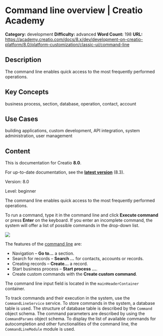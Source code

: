 # Command line overview | Creatio Academy

**Category:** development **Difficulty:** advanced **Word Count:** 198 **URL:**
https://academy.creatio.com/docs/8.x/dev/development-on-creatio-platform/8.0/platform-customization/classic-ui/command-line

## Description

The command line enables quick access to the most frequently performed
operations.

## Key Concepts

business process, section, database, operation, contact, account

## Use Cases

building applications, custom development, API integration, system
administration, user management

## Content

This is documentation for Creatio **8.0**.

For up-to-date documentation, see the
**[latest version](/docs/8.x/dev/development-on-creatio-platform/getting-started/development-recommendations)**
(8.3).

Version: 8.0

Level: beginner

The command line enables quick access to the most frequently performed
operations.

To run a command, type it in the command line and click **Execute command** or
press **Enter** on the keyboard. If you enter an incomplete command, the system
will offer a list of possible commands in the drop-down list.

![](https://academy.creatio.com/sites/en/files/documentation/sdk/en/BPMonlineWebSDK/Screenshots.en/BasicUIElements/CommandLine/scr_intro_ui_commandline.png)

The features of the
[command line](https://academy.creatio.com/documents?ver=8.0&id=1228) are:

- Navigation – **Go to...** a section.
- Search for records – **Search ...** for contacts, accounts or records.
- Creating records – **Create...** a record.
- Start business process – **Start process ...**.
- Create custom commands with the **Create custom command**.

The command line input field is located in the `mainHeaderContainer` container.

To track commands and their execution in the system, use the
`CommandLineService` service. To store commands in the system, a database table
is used. The structure of database table is described by the `Command` object
schema. The command parameters are described by using the `CommandParams` object
schema. To display the list of available commands for autocompletion and other
functionalities of the command line, the `CommandLineModule` module is used.
